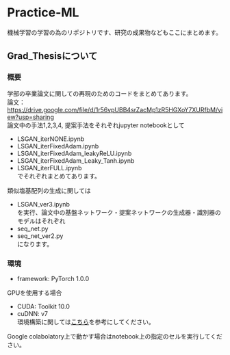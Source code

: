 # Practice-ML
機械学習の学習の為のリポジトリです、研究の成果物などもここにまとめます。

## Grad_Thesisについて
### 概要
学部の卒業論文に関しての再現のためのコードをまとめてあります。  
論文：https://drive.google.com/file/d/1r56vpUBB4srZacMp1zR5HGXoY7XURfbM/view?usp=sharing  
論文中の手法1,2,3,4, 提案手法をそれぞれjupyter notebookとして
- LSGAN_iterNONE.ipynb
- LSGAN_iterFixedAdam.ipynb
- LSGAN_iterFixedAdam_leakyReLU.ipynb
- LSGAN_iterFixedAdam_Leaky_Tanh.ipynb
- LSGAN_iterFULL.ipynb  
でそれぞれまとめてあります。

類似塩基配列の生成に関しては
- LSGAN_ver3.ipynb  
を実行、論文中の基盤ネットワーク・提案ネットワークの生成器・識別器のモデルはそれぞれ
- seq_net.py
- seq_net_ver2.py  
になります。

### 環境
- framework: PyTorch 1.0.0

GPUを使用する場合
- CUDA: Toolkit 10.0
- cuDNN: v7  
環境構築に関しては[こちら](https://qiita.com/Ric418/items/b73f929739df92079451)を参考にしてください。

Google colabolatory上で動かす場合はnotebook上の指定のセルを実行してください。
